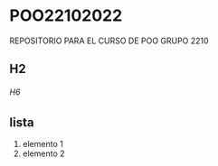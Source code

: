 # POO22102022
REPOSITORIO PARA EL CURSO DE POO GRUPO 2210
## H2
###### H6 

## lista

1. elemento 1 
1. elemento 2 
